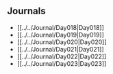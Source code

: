 ## Journals
- [[../../Journal/Day018|Day018]]
- [[../../Journal/Day019|Day019]]
- [[../../Journal/Day020|Day020]]
- [[../../Journal/Day021|Day021]]
- [[../../Journal/Day022|Day022]]
- [[../../Journal/Day023|Day023]]
